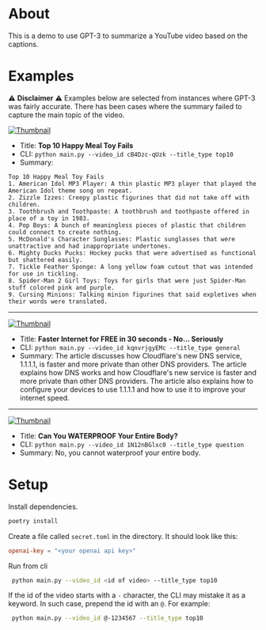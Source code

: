 # About
This is a demo to use GPT-3 to summarize a YouTube video based on the captions.

# Examples
⚠️ __Disclaimer__ ⚠️ Examples below are selected from instances where GPT-3 was fairly accurate. There has been cases where the summary failed to capture the main topic of the video. 


[![Thumbnail](https://img.youtube.com/vi/cB4Dzc-qUzk/0.jpg)](https://www.youtube.com/watch?v=cB4Dzc-qUzk)
- Title: __Top 10 Happy Meal Toy Fails__ 
- CLI: `python main.py --video_id cB4Dzc-qUzk --title_type top10`
- Summary:
```
Top 10 Happy Meal Toy Fails
1. American Idol MP3 Player: A thin plastic MP3 player that played the American Idol theme song on repeat.
2. Zizzle Izzes: Creepy plastic figurines that did not take off with children.
3. Toothbrush and Toothpaste: A toothbrush and toothpaste offered in place of a toy in 1983.
4. Pop Boys: A bunch of meaningless pieces of plastic that children could connect to create nothing.
5. McDonald's Character Sunglasses: Plastic sunglasses that were unattractive and had inappropriate undertones.
6. Mighty Ducks Pucks: Hockey pucks that were advertised as functional but shattered easily.
7. Tickle Feather Sponge: A long yellow foam cutout that was intended for use in tickling.
8. Spider-Man 2 Girl Toys: Toys for girls that were just Spider-Man stuff colored pink and purple.
9. Cursing Minions: Talking minion figurines that said expletives when their words were translated.
```
---

[![Thumbnail](https://img.youtube.com/vi/kqnvrjgyEMc/0.jpg)](https://www.youtube.com/watch?v=kqnvrjgyEMc)
- Title: __Faster Internet for FREE in 30 seconds - No... Seriously__
- CLI: `python main.py --video_id kqnvrjgyEMc --title_type general`
- Summary: The article discusses how Cloudflare's new DNS service, 1.1.1.1, is faster and more private than other DNS providers. The article explains how DNS works and how Cloudflare's new service is faster and more private than other DNS providers. The article also explains how to configure your devices to use 1.1.1.1 and how to use it to improve your internet speed.

---

[![Thumbnail](https://img.youtube.com/vi/1N12nBGlxc0/0.jpg)](https://www.youtube.com/watch?v=1N12nBGlxc0)
- Title: __Can You WATERPROOF Your Entire Body?__
- CLI: `python main.py --video_id 1N12nBGlxc0 --title_type question`
- Summary: No, you cannot waterproof your entire body.

# Setup
Install dependencies.
```bash
poetry install
```
Create a file called `secret.toml` in the directory. It should look like this:
```toml
openai-key = "<your openai api key>"
```
Run from cli
```bash
 python main.py --video_id <id of video> --title_type top10
```

If the id of the video starts with a `-` character, the CLI may mistake it as a keyword. In such case, prepend the id with an `@`. For example:
```bash
 python main.py --video_id @-1234567 --title_type top10
```


